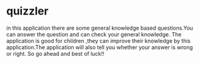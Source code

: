 # quizzler
in this application there are some general knowledge based questions.You can answer the question and can check your general knowledge. The application is good for children ,they can improve their knowledge by this application.The application will also tell you whether your answer is wrong or right. So go ahead and best of luck!!
